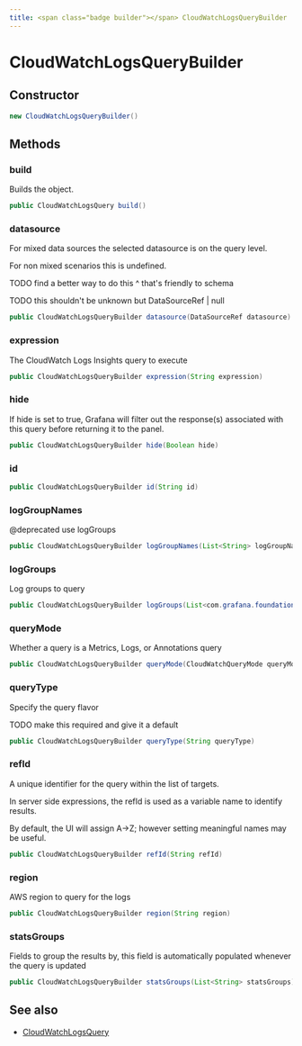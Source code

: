 ```yaml
---
title: <span class="badge builder"></span> CloudWatchLogsQueryBuilder
---
```

# <span class="badge builder"></span> CloudWatchLogsQueryBuilder

## Constructor

```java
new CloudWatchLogsQueryBuilder()
```
## Methods

### <span class="badge object-method"></span> build

Builds the object.

```java
public CloudWatchLogsQuery build()
```

### <span class="badge object-method"></span> datasource

For mixed data sources the selected datasource is on the query level.

For non mixed scenarios this is undefined.

TODO find a better way to do this ^ that's friendly to schema

TODO this shouldn't be unknown but DataSourceRef | null

```java
public CloudWatchLogsQueryBuilder datasource(DataSourceRef datasource)
```

### <span class="badge object-method"></span> expression

The CloudWatch Logs Insights query to execute

```java
public CloudWatchLogsQueryBuilder expression(String expression)
```

### <span class="badge object-method"></span> hide

If hide is set to true, Grafana will filter out the response(s) associated with this query before returning it to the panel.

```java
public CloudWatchLogsQueryBuilder hide(Boolean hide)
```

### <span class="badge object-method"></span> id

```java
public CloudWatchLogsQueryBuilder id(String id)
```

### <span class="badge object-method"></span> logGroupNames

@deprecated use logGroups

```java
public CloudWatchLogsQueryBuilder logGroupNames(List<String> logGroupNames)
```

### <span class="badge object-method"></span> logGroups

Log groups to query

```java
public CloudWatchLogsQueryBuilder logGroups(List<com.grafana.foundation.cog.Builder<LogGroup>> logGroups)
```

### <span class="badge object-method"></span> queryMode

Whether a query is a Metrics, Logs, or Annotations query

```java
public CloudWatchLogsQueryBuilder queryMode(CloudWatchQueryMode queryMode)
```

### <span class="badge object-method"></span> queryType

Specify the query flavor

TODO make this required and give it a default

```java
public CloudWatchLogsQueryBuilder queryType(String queryType)
```

### <span class="badge object-method"></span> refId

A unique identifier for the query within the list of targets.

In server side expressions, the refId is used as a variable name to identify results.

By default, the UI will assign A->Z; however setting meaningful names may be useful.

```java
public CloudWatchLogsQueryBuilder refId(String refId)
```

### <span class="badge object-method"></span> region

AWS region to query for the logs

```java
public CloudWatchLogsQueryBuilder region(String region)
```

### <span class="badge object-method"></span> statsGroups

Fields to group the results by, this field is automatically populated whenever the query is updated

```java
public CloudWatchLogsQueryBuilder statsGroups(List<String> statsGroups)
```

## See also

 * <span class="badge object-type-class"></span> [CloudWatchLogsQuery](./object-CloudWatchLogsQuery.md)
